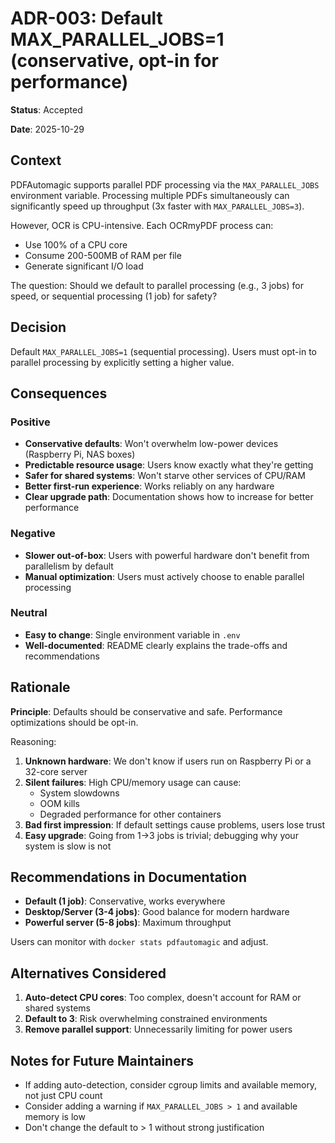 # ADR-003: Default MAX_PARALLEL_JOBS=1 (conservative, opt-in for performance)

**Status**: Accepted

**Date**: 2025-10-29

## Context

PDFAutomagic supports parallel PDF processing via the `MAX_PARALLEL_JOBS` environment variable. Processing multiple PDFs simultaneously can significantly speed up throughput (3x faster with `MAX_PARALLEL_JOBS=3`).

However, OCR is CPU-intensive. Each OCRmyPDF process can:
- Use 100% of a CPU core
- Consume 200-500MB of RAM per file
- Generate significant I/O load

The question: Should we default to parallel processing (e.g., 3 jobs) for speed, or sequential processing (1 job) for safety?

## Decision

Default `MAX_PARALLEL_JOBS=1` (sequential processing). Users must opt-in to parallel processing by explicitly setting a higher value.

## Consequences

### Positive

- **Conservative defaults**: Won't overwhelm low-power devices (Raspberry Pi, NAS boxes)
- **Predictable resource usage**: Users know exactly what they're getting
- **Safer for shared systems**: Won't starve other services of CPU/RAM
- **Better first-run experience**: Works reliably on any hardware
- **Clear upgrade path**: Documentation shows how to increase for better performance

### Negative

- **Slower out-of-box**: Users with powerful hardware don't benefit from parallelism by default
- **Manual optimization**: Users must actively choose to enable parallel processing

### Neutral

- **Easy to change**: Single environment variable in `.env`
- **Well-documented**: README clearly explains the trade-offs and recommendations

## Rationale

**Principle**: Defaults should be conservative and safe. Performance optimizations should be opt-in.

Reasoning:
1. **Unknown hardware**: We don't know if users run on Raspberry Pi or a 32-core server
2. **Silent failures**: High CPU/memory usage can cause:
   - System slowdowns
   - OOM kills
   - Degraded performance for other containers
3. **Bad first impression**: If default settings cause problems, users lose trust
4. **Easy upgrade**: Going from 1→3 jobs is trivial; debugging why your system is slow is not

## Recommendations in Documentation

- **Default (1 job)**: Conservative, works everywhere
- **Desktop/Server (3-4 jobs)**: Good balance for modern hardware
- **Powerful server (5-8 jobs)**: Maximum throughput

Users can monitor with `docker stats pdfautomagic` and adjust.

## Alternatives Considered

1. **Auto-detect CPU cores**: Too complex, doesn't account for RAM or shared systems
2. **Default to 3**: Risk overwhelming constrained environments
3. **Remove parallel support**: Unnecessarily limiting for power users

## Notes for Future Maintainers

- If adding auto-detection, consider cgroup limits and available memory, not just CPU count
- Consider adding a warning if `MAX_PARALLEL_JOBS > 1` and available memory is low
- Don't change the default to > 1 without strong justification
